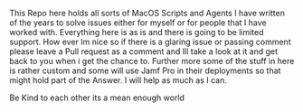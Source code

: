 This Repo here holds all sorts of MacOS Scripts and Agents I have written of the years to solve issues either for myself or for people that I have worked with. Everything here is as is and there is going to be limited support. How ever Im nice so if there is a glaring issue or passing comment please leave a Pull request as a comment and Ill take a look at it and get back to you when i get the chance to. Further more some of the stuff in here is rather custom and some will use Jamf Pro in their deployments so that might hold part of the Answer. I will help as much as I can. 


Be Kind to each other its a mean enough world